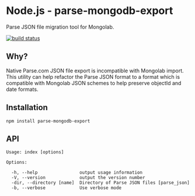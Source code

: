 Node.js - parse-mongodb-export
==============================

Parse JSON file migration tool for Mongolab.

[![build status](https://secure.travis-ci.org/moflo/node-parse-mongodb-export.svg)](http://travis-ci.org/moflo/node-parse-mongodb-export)


Why?
----

Native Parse.com JSON file export is incompatible with Mongolab import. This utility can help refactor the Parse JSON format to a format which is compatible with Mongolab JSON schemes to help preserve objectId and date formats.



Installation
------------

    npm install parse-mongodb-export



API
---

    Usage: index [options]

    Options:

      -h, --help                output usage information
      -V, --version             output the version number
      -dir, --directory [name]  Directory of Parse JSON files [parse_json]
      -b, --verbose             Use verbose mode
